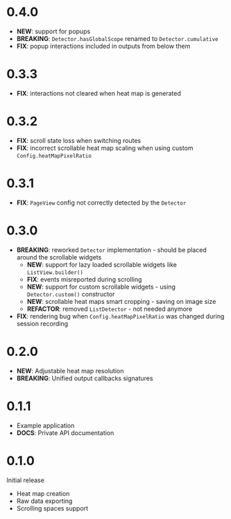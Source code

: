 # 0.4.0

- **NEW**: support for popups
- **BREAKING**: `Detector.hasGlobalScope` renamed to `Detector.cumulative`
- **FIX**: popup interactions included in outputs from below them

# 0.3.3

- **FIX**: interactions not cleared when heat map is generated

# 0.3.2

- **FIX**: scroll state loss when switching routes
- **FIX**: incorrect scrollable heat map scaling when using custom `Config.heatMapPixelRatio`

# 0.3.1

- **FIX**: `PageView` config not correctly detected by the `Detector`

# 0.3.0

- **BREAKING**: reworked `Detector` implementation - should be placed around the scrollable widgets
  - **NEW**: support for lazy loaded scrollable widgets like `ListView.builder()`
  - **FIX**: events misreported during scrolling
  - **NEW**: support for custom scrollable widgets - using `Detector.custom()` constructor
  - **NEW**: scrollable heat maps smart cropping - saving on image size
  - **REFACTOR**: removed `ListDetector` - not needed anymore
- **FIX**: rendering bug when `Config.heatMapPixelRatio` was changed during session recording

# 0.2.0

- **NEW**: Adjustable heat map resolution
- **BREAKING**: Unified output callbacks signatures

# 0.1.1

- Example application
- **DOCS**: Private API documentation

# 0.1.0

Initial release

- Heat map creation
- Raw data exporting
- Scrolling spaces support
